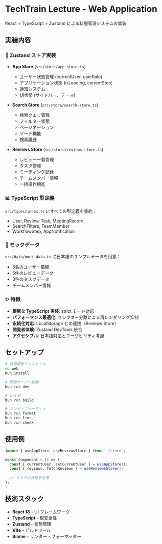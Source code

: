 # TechTrain Lecture - Web Application

React + TypeScript + Zustand による状態管理システムの実装

## 実装内容

### 🏪 Zustand ストア実装

- **App Store** (`src/store/app-store.ts`)
  - ユーザー状態管理 (currentUser, userRole)
  - アプリケーション状態 (isLoading, currentStep)
  - 通知システム
  - UI状態 (サイドバー、テーマ)

- **Search Store** (`src/store/search-store.ts`) 
  - 検索クエリ管理
  - フィルター状態
  - ページネーション
  - ソート機能
  - 検索履歴

- **Reviews Store** (`src/store/reviews-store.ts`)
  - レビュー一覧管理
  - タスク管理
  - ミーティング記録
  - チームメンバー情報
  - 一括操作機能

### 📊 TypeScript 型定義

`src/types/index.ts` にすべての型定義を集約：
- User, Review, Task, MeetingRecord
- SearchFilters, TeamMember
- WorkflowStep, AppNotification

### 🧪 モックデータ

`src/data/mock-data.ts` に日本語のサンプルデータを用意：
- 5名のユーザー情報
- 5件のレビューデータ
- 3件のタスクデータ
- チームメンバー情報

### ✨ 特徴

- **厳密な TypeScript 実装**: strict モード対応
- **パフォーマンス最適化**: セレクター分離による再レンダリング抑制
- **永続化対応**: LocalStorage との連携（Reviews Store）
- **開発者体験**: Zustand DevTools 統合
- **アクセシブル**: 日本語対応とユーザビリティ考慮

## セットアップ

```bash
# 依存関係インストール
cd web
bun install

# 開発サーバー起動
bun run dev

# ビルド
bun run build

# リント・フォーマット
bun run format
bun run lint
bun run check
```

## 使用例

```typescript
import { useAppStore, useReviewsStore } from './store';

const Component = () => {
  const { currentUser, setCurrentUser } = useAppStore();
  const { reviews, fetchReviews } = useReviewsStore();
  
  // ストアの状態を活用
};
```

## 技術スタック

- **React 18** - UI フレームワーク
- **TypeScript** - 型安全性
- **Zustand** - 状態管理
- **Vite** - ビルドツール
- **Biome** - リンター・フォーマッター